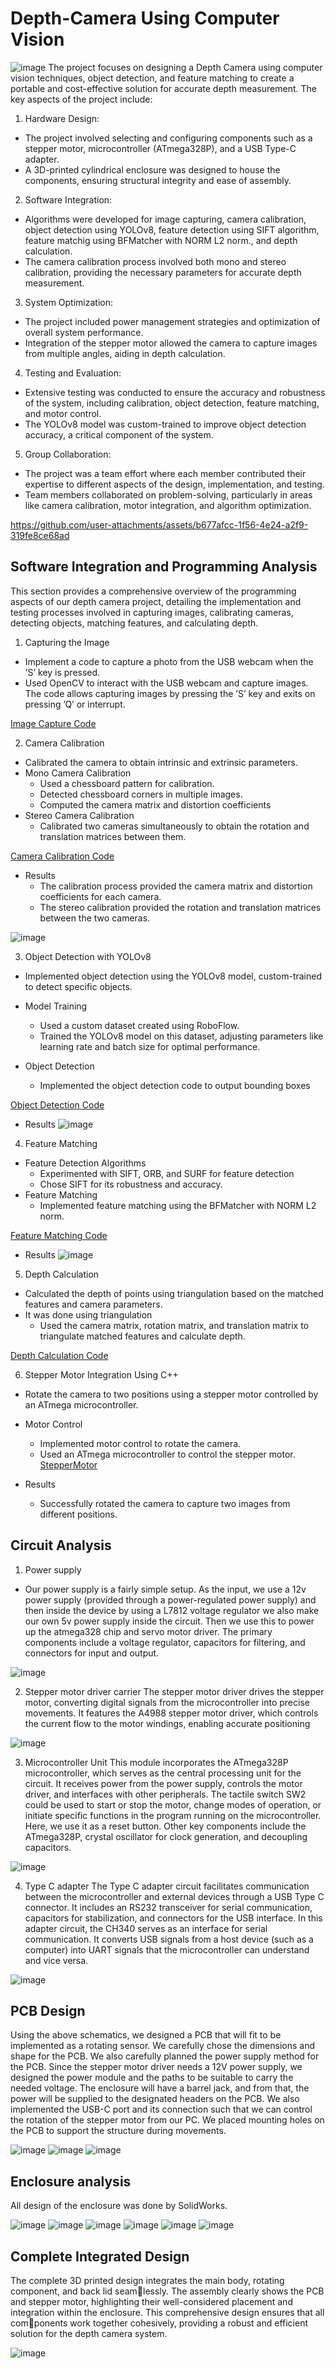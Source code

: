 # Depth-Camera Using Computer Vision

![image](https://github.com/user-attachments/assets/1bb8ec3f-4448-41b2-be54-42bb0ab67134)
The project focuses on designing a Depth Camera using computer vision techniques, object detection, and feature matching to create a portable and cost-effective solution for accurate depth measurement. The key aspects of the project include:

1.  Hardware Design:

* The project involved selecting and configuring components such as a stepper motor, microcontroller (ATmega328P), and a USB Type-C adapter.
* A 3D-printed cylindrical enclosure was designed to house the components, ensuring structural integrity and ease of assembly.

2. Software Integration:
* Algorithms were developed for image capturing, camera calibration, object detection using YOLOv8, feature detection using SIFT algorithm, feature matchig using BFMatcher with NORM L2 norm., and depth calculation.
* The camera calibration process involved both mono and stereo calibration, providing the necessary parameters for accurate depth measurement.

3. System Optimization:

* The project included power management strategies and optimization of overall system performance.
* Integration of the stepper motor allowed the camera to capture images from multiple angles, aiding in depth calculation.

4. Testing and Evaluation:
* Extensive testing was conducted to ensure the accuracy and robustness of the system, including calibration, object detection, feature matching, and motor control.
* The YOLOv8 model was custom-trained to improve object detection accuracy, a critical component of the system.

5. Group Collaboration:
* The project was a team effort where each member contributed their expertise to different aspects of the design, implementation, and testing.
* Team members collaborated on problem-solving, particularly in areas like camera calibration, motor integration, and algorithm optimization.

https://github.com/user-attachments/assets/b677afcc-1f56-4e24-a2f9-319fe8ce68ad

## Software Integration and Programming Analysis
This section provides a comprehensive overview of the programming aspects of our depth camera
project, detailing the implementation and testing processes involved in capturing images, calibrating cameras, detecting objects, matching features, and calculating depth.

1. Capturing the Image
* Implement a code to capture a photo from the USB webcam when the ’S’ key is pressed.
* Used OpenCV to interact with the USB webcam and capture images. The
code allows capturing images by pressing the ’S’ key and exits on pressing ’Q’ or interrupt.

[Image Capture Code](https://github.com/Thathsara-Dassanayake/Depth-Camera/blob/main/FinalCode.py)

2. Camera Calibration
* Calibrated the camera to obtain intrinsic and extrinsic parameters.
* Mono Camera Calibration
   * Used a chessboard pattern for calibration.
   * Detected chessboard corners in multiple images.
   * Computed the camera matrix and distortion coefficients
* Stereo Camera Calibration
   * Calibrated two cameras simultaneously to obtain the rotation and translation matrices
between them.

[Camera Calibration Code](https://github.com/Thathsara-Dassanayake/Depth-Camera/blob/main/calibration.py)

* Results
  * The calibration process provided the camera matrix and distortion coefficients for each
camera.
  * The stereo calibration provided the rotation and translation matrices between the two
cameras.

![image](https://github.com/user-attachments/assets/60ea3dfe-c4a8-4d10-8e19-76003b379a06)


3. Object Detection with YOLOv8
* Implemented object detection using the YOLOv8 model, custom-trained to detect
specific objects.

* Model Training
  * Used a custom dataset created using RoboFlow.
  * Trained the YOLOv8 model on this dataset, adjusting parameters like learning rate
and batch size for optimal performance.

* Object Detection
  * Implemented the object detection code to output bounding boxes

[Object Detection Code](https://github.com/Thathsara-Dassanayake/Depth-Camera/blob/main/ObjectDetection.py)

* Results
![image](https://github.com/user-attachments/assets/141a417b-f740-4c2b-8d59-7cafb8c381ea)

4. Feature Matching
* Feature Detection Algorithms
  * Experimented with SIFT, ORB, and SURF for feature detection
  * Chose SIFT for its robustness and accuracy.
* Feature Matching
  * Implemented feature matching using the BFMatcher with NORM L2 norm.

[Feature Matching Code](https://github.com/Thathsara-Dassanayake/Depth-Camera/blob/main/FinalCode.py)

* Results
![image](https://github.com/user-attachments/assets/7c4390e2-d209-43a7-922f-3ac9e37a05cb)

5. Depth Calculation
* Calculated the depth of points using triangulation based on the matched features
and camera parameters.
* It was done using triangulation
  * Used the camera matrix, rotation matrix, and translation matrix to triangulate
matched features and calculate depth.

[Depth Calculation Code](https://github.com/Thathsara-Dassanayake/Depth-Camera/blob/main/FinalCode.py)

6. Stepper Motor Integration Using C++
* Rotate the camera to two positions using a stepper motor controlled by an ATmega
microcontroller.
* Motor Control
  * Implemented motor control to rotate the camera.
  * Used an ATmega microcontroller to control the stepper motor.
[StepperMotor](https://github.com/Thathsara-Dassanayake/Depth-Camera/blob/main/StepperMotor.cpp)

* Results
  * Successfully rotated the camera to capture two images from different positions.

## Circuit Analysis
1. Power supply
* Our power supply is a fairly simple setup. As the input, we use a 12v power supply (provided through
a power-regulated power supply) and then inside the device by using a L7812 voltage regulator we
also make our own 5v power supply inside the circuit. Then we use this to power up the atmega328
chip and servo motor driver. The primary components include a voltage regulator, capacitors for
filtering, and connectors for input and output.

![image](https://github.com/user-attachments/assets/f2fd59a6-6eae-4b8c-913c-2ede747f27ba)

2. Stepper motor driver carrier
The stepper motor driver drives the stepper motor, converting digital signals from the microcontroller
into precise movements. It features the A4988 stepper motor driver, which controls the current flow
to the motor windings, enabling accurate positioning

![image](https://github.com/user-attachments/assets/35ee1f55-68dd-4772-9ae7-aa44e070a040)

3. Microcontroller Unit
This module incorporates the ATmega328P microcontroller, which serves as the central processing
unit for the circuit. It receives power from the power supply, controls the motor driver, and interfaces
with other peripherals. The tactile switch SW2 could be used to start or stop the motor, change
modes of operation, or initiate specific functions in the program running on the microcontroller.
Here, we use it as a reset button. Other key components include the ATmega328P, crystal oscillator
for clock generation, and decoupling capacitors.

![image](https://github.com/user-attachments/assets/9aaafe7c-4b75-4871-a910-b71f084a164d)

4. Type C adapter
The Type C adapter circuit facilitates communication between the microcontroller and external
devices through a USB Type C connector. It includes an RS232 transceiver for serial communication,
capacitors for stabilization, and connectors for the USB interface. In this adapter circuit, the CH340
serves as an interface for serial communication. It converts USB signals from a host device (such as
a computer) into UART signals that the microcontroller can understand and vice versa.

![image](https://github.com/user-attachments/assets/ebc0d170-6d36-4aaa-8fa0-059b34e9ead0)

## PCB Design
Using the above schematics, we designed a PCB that will fit to be implemented as a rotating sensor.
We carefully chose the dimensions and shape for the PCB. We also carefully planned the power
supply method for the PCB. Since the stepper motor driver needs a 12V power supply, we designed
the power module and the paths to be suitable to carry the needed voltage. The enclosure will have
a barrel jack, and from that, the power will be supplied to the designated headers on the PCB.
We also implemented the USB-C port and its connection such that we can control the rotation of
the stepper motor from our PC. We placed mounting holes on the PCB to support the structure
during movements.

![image](https://github.com/user-attachments/assets/8d545e9a-7093-46bf-b61f-f79814c0b21a)
![image](https://github.com/user-attachments/assets/e1cfb91b-1e08-441f-bde2-78ed69c5f46d)
![image](https://github.com/user-attachments/assets/a57a3946-7a24-4180-80c0-fcbe2012a984)


## Enclosure analysis

All design of the enclosure was done by SolidWorks.

![image](https://github.com/user-attachments/assets/8e5ed0e0-11df-495b-9fad-dbd27774d084)
![image](https://github.com/user-attachments/assets/5e643612-cb25-4ab9-8224-493434081466)
![image](https://github.com/user-attachments/assets/98460c83-db43-494a-8e55-e40fb1b08aba)
![image](https://github.com/user-attachments/assets/ef7d76ff-9db4-452e-9b2b-7ebe0c750134)
![image](https://github.com/user-attachments/assets/7d3f7956-c9f8-43da-80a7-1d40c64d0561)
![image](https://github.com/user-attachments/assets/e0789a84-88ad-4fcc-9d43-5ca6dfa51247)

## Complete Integrated Design
The complete 3D printed design integrates the main body, rotating component, and back lid seamlessly. The assembly clearly shows the PCB and stepper motor, highlighting their well-considered
placement and integration within the enclosure. This comprehensive design ensures that all components work together cohesively, providing a robust and efficient solution for the depth camera
system.

![image](https://github.com/user-attachments/assets/be27f6ee-c382-4ef0-aa73-9c1ff617cca9)
